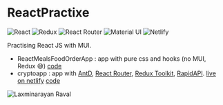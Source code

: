 # ReactPractixe

![React](https://img.shields.io/badge/React-20232A?style=for-the-badge&logo=react&logoColor=61DAFB)
![Redux](https://img.shields.io/badge/Redux-593D88?style=for-the-badge&logo=redux&logoColor=white)
![React Router](https://img.shields.io/badge/React_Router-CA4245?style=for-the-badge&logo=react-router&logoColor=white)
![Material UI](https://img.shields.io/badge/Material--UI-0081CB?style=for-the-badge&logo=material-ui&logoColor=white)
![Netlify](https://img.shields.io/badge/Netlify-00C7B7?style=for-the-badge&logo=netlify&logoColor=white)

Practising React JS with MUI.

- ReactMealsFoodOrderApp : app with pure css and hooks (no MUI, Redux 😅) [code](https://github.com/laxminarayanRaval/ReactPractixe/tree/main/ReactMealsFoodOrderApp)
- cryptoapp : app with [AntD](https://ant.design/), [React Router](https://reactrouter.com/), [Redux Toolkit](https://redux-toolkit.js.org/), [RapidAPI](https://rapidapi.com/). [live on netlify](https://lx-crypto-app.netlify.app/) [code](https://github.com/laxminarayanRaval/ReactPractixe/tree/main/cryptoapp)

![Laxminarayan Raval](https://img.shields.io/github/followers/{laxminarayanRaval}.svg?style=social&label=Follow%20For%20More&maxAge=2592000)
